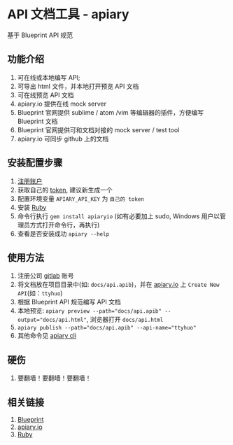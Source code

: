 # API 文档工具 - apiary
基于 Blueprint API 规范

## 功能介绍

1. 可在线或本地编写 API;
2. 可导出 html 文件，并本地打开预览 API 文档
3. 可在线预览 API 文档
4. apiary.io 提供在线 mock server
5. Blueprint 官网提供 sublime / atom /vim 等编辑器的插件，方便编写 Blueprint 文档
6. Blueprint 官网提供可和文档对接的 mock server / test tool
7. apiary.io 可同步 github 上的文档

## 安装配置步骤

1. [注册账户](https://apiary.io)
2. 获取自己的 [token](https://login.apiary.io/tokens), 建议新生成一个
3. 配置环境变量 `APIARY_API_KEY` 为 `自己的 token`
4. 安装 [Ruby](http://rubyinstaller.org/)
5. 命令行执行  `gem install apiaryio` (如有必要加上 sudo, Windows 用户以管理员方式打开命令行，再执行)
6. 查看是否安装成功 `apiary --help`

## 使用方法

1. 注册公司 [gitlab](http://192.168.1.26) 账号
2. 将文档放在项目目录中(如: `docs/api.apib`)，并在 [apiary.io](https://app.apiary.io) 上 `Create New API`(如：`ttyhuo`)
3. 根据 Blueprint API 规范编写 API 文档
4. 本地预览: `apiary preview --path="docs/api.apib" --output="docs/api.html"`, 浏览器打开 `docs/api.html`
5. `apiary publish --path="docs/api.apib" --api-name="ttyhuo"`
5. 其他命令见 [apiary cli](https://help.apiary.io/tools/apiary-cli/)

## 硬伤

1. 要翻墙！要翻墙！要翻墙！

## 相关链接

1. [Blueprint](https://apiblueprint.org/)
2. [apiary.io](https://apiary.io)
3. [Ruby](http://rubyinstaller.org/)
